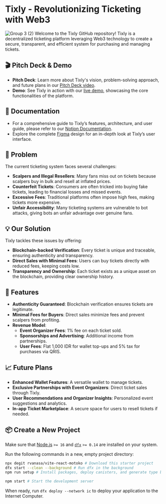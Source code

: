 # Tixly - Revolutionizing Ticketing with Web3
![Group 3 (2)](https://github.com/user-attachments/assets/5305aaba-e5cb-41cf-93bd-2b3dfe1b1ea4)
Welcome to the Tixly GitHub repository! Tixly is a decentralized ticketing platform leveraging Web3 technology to create a secure, transparent, and efficient system for purchasing and managing tickets.

## 🎬 Pitch Deck & Demo

- **Pitch Deck**: Learn more about Tixly's vision, problem-solving approach, and future plans in our [Pitch Deck video](https://youtu.be/KHzkNaTU84E).
- **Demo**: See Tixly in action with our [live demo](https://youtu.be/rZBbXBWNrRo), showcasing the core functionalities of the platform.

## 📄 Documentation

- For a comprehensive guide to Tixly’s features, architecture, and user guide, please refer to our [Notion Documentation](https://marioorlando.notion.site/Documentation-of-Tixly-13924ae3a37f80ab993be44ae53b403d).
- Explore the complete [Figma](https://www.figma.com/design/bGupI6MLo2pj4cWg3PxQUq/Tixly?node-id=50-2&node-type=canvas&t=bGSWxCGciFE8BkaZ-0) design for an in-depth look at Tixly’s user interface.

## 🚨 Problem

The current ticketing system faces several challenges:
- **Scalpers and Illegal Resellers**: Many fans miss out on tickets because scalpers buy in bulk and resell at inflated prices.
- **Counterfeit Tickets**: Consumers are often tricked into buying fake tickets, leading to financial losses and missed events.
- **Excessive Fees**: Traditional platforms often impose high fees, making tickets more expensive.
- **Unfair Accessibility**: Many ticketing systems are vulnerable to bot attacks, giving bots an unfair advantage over genuine fans.

## 💡 Our Solution

Tixly tackles these issues by offering:
- **Blockchain-backed Verification**: Every ticket is unique and traceable, ensuring authenticity and transparency.
- **Direct Sales with Minimal Fees**: Users can buy tickets directly with reduced fees, keeping costs low.
- **Transparency and Ownership**: Each ticket exists as a unique asset on the blockchain, providing clear ownership history.

## 📌 Features

- **Authenticity Guaranteed**: Blockchain verification ensures tickets are legitimate.
- **Minimal Fees for Buyers**: Direct sales minimize fees and prevent scalpers from profiting.
- **Revenue Model**:
  - **Event Organizer Fees**: 1% fee on each ticket sold.
  - **Sponsorships and Advertising**: Additional income from partnerships.
  - **User Fees**: Flat 1,000 IDR for wallet top-ups and 5% tax for purchases via QRIS.

## 📈 Future Plans

- **Enhanced Wallet Features**: A versatile wallet to manage tickets.
- **Exclusive Partnerships with Event Organizers**: Direct ticket sales through Tixly.
- **User Recommendations and Organizer Insights**: Personalized event suggestions and analytics.
- **In-app Ticket Marketplace**: A secure space for users to resell tickets if needed.

## 📦 Create a New Project

Make sure that [Node.js](https://nodejs.org/en/) `>= 16` and [`dfx`](https://internetcomputer.org/docs/current/developer-docs/build/install-upgrade-remove) `>= 0.14` are installed on your system.

Run the following commands in a new, empty project directory:

```sh
npx degit rvanasa/vite-react-motoko # Download this starter project
dfx start --clean --background # Run dfx in the background
npm run setup # Install packages, deploy canisters, and generate type bindings

npm start # Start the development server
```

When ready, run `dfx deploy --network ic` to deploy your application to the Internet Computer.
